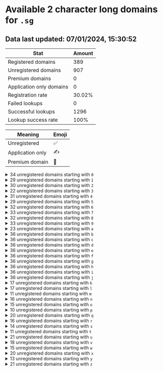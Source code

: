 # Available 2 character long domains for `.sg`

## Data last updated: 07/01/2024, 15:30:52

|Stat|Amount|
|--|--|
|Registered domains|389|
|Unregistered domains|907|
|Premium domains|0|
|Application only domains|0|
|Registration rate|30.02%|
|Failed lookups|0|
|Successful lookups|1296|
|Lookup success rate|100%|


|Meaning|Emoji|
|--|--|
|Unregistered|:white_check_mark:|
|Application only|:writing_hand:|
|Premium domain|:gem:|

<details>
<summary>34 unregistered domains starting with <bold><code>0</code></bold></summary>

|Type|Domain|
|--|--|
|:white_check_mark:|`00.sg`|
|:white_check_mark:|`02.sg`|
|:white_check_mark:|`03.sg`|
|:white_check_mark:|`04.sg`|
|:white_check_mark:|`05.sg`|
|:white_check_mark:|`06.sg`|
|:white_check_mark:|`07.sg`|
|:white_check_mark:|`08.sg`|
|:white_check_mark:|`09.sg`|
|:white_check_mark:|`0a.sg`|
|:white_check_mark:|`0b.sg`|
|:white_check_mark:|`0c.sg`|
|:white_check_mark:|`0d.sg`|
|:white_check_mark:|`0e.sg`|
|:white_check_mark:|`0f.sg`|
|:white_check_mark:|`0g.sg`|
|:white_check_mark:|`0h.sg`|
|:white_check_mark:|`0i.sg`|
|:white_check_mark:|`0j.sg`|
|:white_check_mark:|`0k.sg`|
|:white_check_mark:|`0l.sg`|
|:white_check_mark:|`0m.sg`|
|:white_check_mark:|`0n.sg`|
|:white_check_mark:|`0o.sg`|
|:white_check_mark:|`0p.sg`|
|:white_check_mark:|`0q.sg`|
|:white_check_mark:|`0r.sg`|
|:white_check_mark:|`0s.sg`|
|:white_check_mark:|`0t.sg`|
|:white_check_mark:|`0u.sg`|
|:white_check_mark:|`0v.sg`|
|:white_check_mark:|`0w.sg`|
|:white_check_mark:|`0y.sg`|
|:white_check_mark:|`0z.sg`|
</details>
<details>
<summary>29 unregistered domains starting with <bold><code>1</code></bold></summary>

|Type|Domain|
|--|--|
|:white_check_mark:|`12.sg`|
|:white_check_mark:|`13.sg`|
|:white_check_mark:|`14.sg`|
|:white_check_mark:|`15.sg`|
|:white_check_mark:|`16.sg`|
|:white_check_mark:|`17.sg`|
|:white_check_mark:|`18.sg`|
|:white_check_mark:|`19.sg`|
|:white_check_mark:|`1b.sg`|
|:white_check_mark:|`1d.sg`|
|:white_check_mark:|`1e.sg`|
|:white_check_mark:|`1f.sg`|
|:white_check_mark:|`1g.sg`|
|:white_check_mark:|`1h.sg`|
|:white_check_mark:|`1i.sg`|
|:white_check_mark:|`1j.sg`|
|:white_check_mark:|`1k.sg`|
|:white_check_mark:|`1l.sg`|
|:white_check_mark:|`1n.sg`|
|:white_check_mark:|`1o.sg`|
|:white_check_mark:|`1q.sg`|
|:white_check_mark:|`1r.sg`|
|:white_check_mark:|`1t.sg`|
|:white_check_mark:|`1u.sg`|
|:white_check_mark:|`1v.sg`|
|:white_check_mark:|`1w.sg`|
|:white_check_mark:|`1x.sg`|
|:white_check_mark:|`1y.sg`|
|:white_check_mark:|`1z.sg`|
</details>
<details>
<summary>30 unregistered domains starting with <bold><code>2</code></bold></summary>

|Type|Domain|
|--|--|
|:white_check_mark:|`24.sg`|
|:white_check_mark:|`25.sg`|
|:white_check_mark:|`26.sg`|
|:white_check_mark:|`27.sg`|
|:white_check_mark:|`28.sg`|
|:white_check_mark:|`29.sg`|
|:white_check_mark:|`2a.sg`|
|:white_check_mark:|`2b.sg`|
|:white_check_mark:|`2c.sg`|
|:white_check_mark:|`2d.sg`|
|:white_check_mark:|`2e.sg`|
|:white_check_mark:|`2f.sg`|
|:white_check_mark:|`2h.sg`|
|:white_check_mark:|`2j.sg`|
|:white_check_mark:|`2k.sg`|
|:white_check_mark:|`2l.sg`|
|:white_check_mark:|`2m.sg`|
|:white_check_mark:|`2n.sg`|
|:white_check_mark:|`2o.sg`|
|:white_check_mark:|`2p.sg`|
|:white_check_mark:|`2q.sg`|
|:white_check_mark:|`2r.sg`|
|:white_check_mark:|`2s.sg`|
|:white_check_mark:|`2t.sg`|
|:white_check_mark:|`2u.sg`|
|:white_check_mark:|`2v.sg`|
|:white_check_mark:|`2w.sg`|
|:white_check_mark:|`2x.sg`|
|:white_check_mark:|`2y.sg`|
|:white_check_mark:|`2z.sg`|
</details>
<details>
<summary>22 unregistered domains starting with <bold><code>3</code></bold></summary>

|Type|Domain|
|--|--|
|:white_check_mark:|`30.sg`|
|:white_check_mark:|`31.sg`|
|:white_check_mark:|`32.sg`|
|:white_check_mark:|`34.sg`|
|:white_check_mark:|`35.sg`|
|:white_check_mark:|`36.sg`|
|:white_check_mark:|`37.sg`|
|:white_check_mark:|`39.sg`|
|:white_check_mark:|`3a.sg`|
|:white_check_mark:|`3f.sg`|
|:white_check_mark:|`3h.sg`|
|:white_check_mark:|`3i.sg`|
|:white_check_mark:|`3j.sg`|
|:white_check_mark:|`3n.sg`|
|:white_check_mark:|`3o.sg`|
|:white_check_mark:|`3p.sg`|
|:white_check_mark:|`3t.sg`|
|:white_check_mark:|`3u.sg`|
|:white_check_mark:|`3v.sg`|
|:white_check_mark:|`3w.sg`|
|:white_check_mark:|`3x.sg`|
|:white_check_mark:|`3y.sg`|
</details>
<details>
<summary>31 unregistered domains starting with <bold><code>4</code></bold></summary>

|Type|Domain|
|--|--|
|:white_check_mark:|`40.sg`|
|:white_check_mark:|`41.sg`|
|:white_check_mark:|`43.sg`|
|:white_check_mark:|`44.sg`|
|:white_check_mark:|`45.sg`|
|:white_check_mark:|`46.sg`|
|:white_check_mark:|`47.sg`|
|:white_check_mark:|`48.sg`|
|:white_check_mark:|`49.sg`|
|:white_check_mark:|`4b.sg`|
|:white_check_mark:|`4c.sg`|
|:white_check_mark:|`4e.sg`|
|:white_check_mark:|`4f.sg`|
|:white_check_mark:|`4g.sg`|
|:white_check_mark:|`4h.sg`|
|:white_check_mark:|`4i.sg`|
|:white_check_mark:|`4j.sg`|
|:white_check_mark:|`4k.sg`|
|:white_check_mark:|`4l.sg`|
|:white_check_mark:|`4m.sg`|
|:white_check_mark:|`4n.sg`|
|:white_check_mark:|`4o.sg`|
|:white_check_mark:|`4p.sg`|
|:white_check_mark:|`4q.sg`|
|:white_check_mark:|`4s.sg`|
|:white_check_mark:|`4t.sg`|
|:white_check_mark:|`4v.sg`|
|:white_check_mark:|`4w.sg`|
|:white_check_mark:|`4x.sg`|
|:white_check_mark:|`4y.sg`|
|:white_check_mark:|`4z.sg`|
</details>
<details>
<summary>29 unregistered domains starting with <bold><code>5</code></bold></summary>

|Type|Domain|
|--|--|
|:white_check_mark:|`50.sg`|
|:white_check_mark:|`51.sg`|
|:white_check_mark:|`52.sg`|
|:white_check_mark:|`53.sg`|
|:white_check_mark:|`54.sg`|
|:white_check_mark:|`56.sg`|
|:white_check_mark:|`57.sg`|
|:white_check_mark:|`59.sg`|
|:white_check_mark:|`5a.sg`|
|:white_check_mark:|`5b.sg`|
|:white_check_mark:|`5c.sg`|
|:white_check_mark:|`5d.sg`|
|:white_check_mark:|`5e.sg`|
|:white_check_mark:|`5f.sg`|
|:white_check_mark:|`5h.sg`|
|:white_check_mark:|`5i.sg`|
|:white_check_mark:|`5j.sg`|
|:white_check_mark:|`5k.sg`|
|:white_check_mark:|`5l.sg`|
|:white_check_mark:|`5n.sg`|
|:white_check_mark:|`5o.sg`|
|:white_check_mark:|`5p.sg`|
|:white_check_mark:|`5q.sg`|
|:white_check_mark:|`5s.sg`|
|:white_check_mark:|`5t.sg`|
|:white_check_mark:|`5v.sg`|
|:white_check_mark:|`5w.sg`|
|:white_check_mark:|`5y.sg`|
|:white_check_mark:|`5z.sg`|
</details>
<details>
<summary>32 unregistered domains starting with <bold><code>6</code></bold></summary>

|Type|Domain|
|--|--|
|:white_check_mark:|`60.sg`|
|:white_check_mark:|`61.sg`|
|:white_check_mark:|`62.sg`|
|:white_check_mark:|`63.sg`|
|:white_check_mark:|`64.sg`|
|:white_check_mark:|`67.sg`|
|:white_check_mark:|`68.sg`|
|:white_check_mark:|`6a.sg`|
|:white_check_mark:|`6b.sg`|
|:white_check_mark:|`6c.sg`|
|:white_check_mark:|`6d.sg`|
|:white_check_mark:|`6e.sg`|
|:white_check_mark:|`6f.sg`|
|:white_check_mark:|`6h.sg`|
|:white_check_mark:|`6i.sg`|
|:white_check_mark:|`6j.sg`|
|:white_check_mark:|`6k.sg`|
|:white_check_mark:|`6l.sg`|
|:white_check_mark:|`6m.sg`|
|:white_check_mark:|`6n.sg`|
|:white_check_mark:|`6o.sg`|
|:white_check_mark:|`6p.sg`|
|:white_check_mark:|`6q.sg`|
|:white_check_mark:|`6r.sg`|
|:white_check_mark:|`6s.sg`|
|:white_check_mark:|`6t.sg`|
|:white_check_mark:|`6u.sg`|
|:white_check_mark:|`6v.sg`|
|:white_check_mark:|`6w.sg`|
|:white_check_mark:|`6x.sg`|
|:white_check_mark:|`6y.sg`|
|:white_check_mark:|`6z.sg`|
</details>
<details>
<summary>33 unregistered domains starting with <bold><code>7</code></bold></summary>

|Type|Domain|
|--|--|
|:white_check_mark:|`70.sg`|
|:white_check_mark:|`71.sg`|
|:white_check_mark:|`72.sg`|
|:white_check_mark:|`73.sg`|
|:white_check_mark:|`74.sg`|
|:white_check_mark:|`75.sg`|
|:white_check_mark:|`76.sg`|
|:white_check_mark:|`78.sg`|
|:white_check_mark:|`79.sg`|
|:white_check_mark:|`7a.sg`|
|:white_check_mark:|`7b.sg`|
|:white_check_mark:|`7c.sg`|
|:white_check_mark:|`7d.sg`|
|:white_check_mark:|`7e.sg`|
|:white_check_mark:|`7g.sg`|
|:white_check_mark:|`7h.sg`|
|:white_check_mark:|`7i.sg`|
|:white_check_mark:|`7j.sg`|
|:white_check_mark:|`7k.sg`|
|:white_check_mark:|`7l.sg`|
|:white_check_mark:|`7n.sg`|
|:white_check_mark:|`7o.sg`|
|:white_check_mark:|`7p.sg`|
|:white_check_mark:|`7q.sg`|
|:white_check_mark:|`7r.sg`|
|:white_check_mark:|`7s.sg`|
|:white_check_mark:|`7t.sg`|
|:white_check_mark:|`7u.sg`|
|:white_check_mark:|`7v.sg`|
|:white_check_mark:|`7w.sg`|
|:white_check_mark:|`7x.sg`|
|:white_check_mark:|`7y.sg`|
|:white_check_mark:|`7z.sg`|
</details>
<details>
<summary>32 unregistered domains starting with <bold><code>8</code></bold></summary>

|Type|Domain|
|--|--|
|:white_check_mark:|`80.sg`|
|:white_check_mark:|`82.sg`|
|:white_check_mark:|`83.sg`|
|:white_check_mark:|`84.sg`|
|:white_check_mark:|`85.sg`|
|:white_check_mark:|`86.sg`|
|:white_check_mark:|`87.sg`|
|:white_check_mark:|`89.sg`|
|:white_check_mark:|`8a.sg`|
|:white_check_mark:|`8b.sg`|
|:white_check_mark:|`8e.sg`|
|:white_check_mark:|`8f.sg`|
|:white_check_mark:|`8g.sg`|
|:white_check_mark:|`8h.sg`|
|:white_check_mark:|`8i.sg`|
|:white_check_mark:|`8j.sg`|
|:white_check_mark:|`8k.sg`|
|:white_check_mark:|`8l.sg`|
|:white_check_mark:|`8m.sg`|
|:white_check_mark:|`8n.sg`|
|:white_check_mark:|`8o.sg`|
|:white_check_mark:|`8p.sg`|
|:white_check_mark:|`8q.sg`|
|:white_check_mark:|`8r.sg`|
|:white_check_mark:|`8s.sg`|
|:white_check_mark:|`8t.sg`|
|:white_check_mark:|`8u.sg`|
|:white_check_mark:|`8v.sg`|
|:white_check_mark:|`8w.sg`|
|:white_check_mark:|`8x.sg`|
|:white_check_mark:|`8y.sg`|
|:white_check_mark:|`8z.sg`|
</details>
<details>
<summary>33 unregistered domains starting with <bold><code>9</code></bold></summary>

|Type|Domain|
|--|--|
|:white_check_mark:|`90.sg`|
|:white_check_mark:|`91.sg`|
|:white_check_mark:|`92.sg`|
|:white_check_mark:|`93.sg`|
|:white_check_mark:|`94.sg`|
|:white_check_mark:|`95.sg`|
|:white_check_mark:|`96.sg`|
|:white_check_mark:|`97.sg`|
|:white_check_mark:|`98.sg`|
|:white_check_mark:|`9a.sg`|
|:white_check_mark:|`9b.sg`|
|:white_check_mark:|`9c.sg`|
|:white_check_mark:|`9d.sg`|
|:white_check_mark:|`9e.sg`|
|:white_check_mark:|`9f.sg`|
|:white_check_mark:|`9h.sg`|
|:white_check_mark:|`9i.sg`|
|:white_check_mark:|`9j.sg`|
|:white_check_mark:|`9l.sg`|
|:white_check_mark:|`9m.sg`|
|:white_check_mark:|`9n.sg`|
|:white_check_mark:|`9o.sg`|
|:white_check_mark:|`9p.sg`|
|:white_check_mark:|`9q.sg`|
|:white_check_mark:|`9r.sg`|
|:white_check_mark:|`9s.sg`|
|:white_check_mark:|`9t.sg`|
|:white_check_mark:|`9u.sg`|
|:white_check_mark:|`9v.sg`|
|:white_check_mark:|`9w.sg`|
|:white_check_mark:|`9x.sg`|
|:white_check_mark:|`9y.sg`|
|:white_check_mark:|`9z.sg`|
</details>
<details>
<summary>23 unregistered domains starting with <bold><code>a</code></bold></summary>

|Type|Domain|
|--|--|
|:white_check_mark:|`a0.sg`|
|:white_check_mark:|`a1.sg`|
|:white_check_mark:|`a3.sg`|
|:white_check_mark:|`a4.sg`|
|:white_check_mark:|`a5.sg`|
|:white_check_mark:|`a7.sg`|
|:white_check_mark:|`a9.sg`|
|:white_check_mark:|`aa.sg`|
|:white_check_mark:|`ab.sg`|
|:white_check_mark:|`ac.sg`|
|:white_check_mark:|`ad.sg`|
|:white_check_mark:|`ae.sg`|
|:white_check_mark:|`af.sg`|
|:white_check_mark:|`ag.sg`|
|:white_check_mark:|`ak.sg`|
|:white_check_mark:|`al.sg`|
|:white_check_mark:|`an.sg`|
|:white_check_mark:|`ao.sg`|
|:white_check_mark:|`ar.sg`|
|:white_check_mark:|`at.sg`|
|:white_check_mark:|`au.sg`|
|:white_check_mark:|`aw.sg`|
|:white_check_mark:|`az.sg`|
</details>
<details>
<summary>36 unregistered domains starting with <bold><code>b</code></bold></summary>

|Type|Domain|
|--|--|
|:white_check_mark:|`b0.sg`|
|:white_check_mark:|`b1.sg`|
|:white_check_mark:|`b2.sg`|
|:white_check_mark:|`b3.sg`|
|:white_check_mark:|`b4.sg`|
|:white_check_mark:|`b5.sg`|
|:white_check_mark:|`b6.sg`|
|:white_check_mark:|`b7.sg`|
|:white_check_mark:|`b8.sg`|
|:white_check_mark:|`b9.sg`|
|:white_check_mark:|`ba.sg`|
|:white_check_mark:|`bb.sg`|
|:white_check_mark:|`bc.sg`|
|:white_check_mark:|`bd.sg`|
|:white_check_mark:|`be.sg`|
|:white_check_mark:|`bf.sg`|
|:white_check_mark:|`bg.sg`|
|:white_check_mark:|`bh.sg`|
|:white_check_mark:|`bi.sg`|
|:white_check_mark:|`bj.sg`|
|:white_check_mark:|`bk.sg`|
|:white_check_mark:|`bl.sg`|
|:white_check_mark:|`bm.sg`|
|:white_check_mark:|`bn.sg`|
|:white_check_mark:|`bo.sg`|
|:white_check_mark:|`bp.sg`|
|:white_check_mark:|`bq.sg`|
|:white_check_mark:|`br.sg`|
|:white_check_mark:|`bs.sg`|
|:white_check_mark:|`bt.sg`|
|:white_check_mark:|`bu.sg`|
|:white_check_mark:|`bv.sg`|
|:white_check_mark:|`bw.sg`|
|:white_check_mark:|`bx.sg`|
|:white_check_mark:|`by.sg`|
|:white_check_mark:|`bz.sg`|
</details>
<details>
<summary>36 unregistered domains starting with <bold><code>c</code></bold></summary>

|Type|Domain|
|--|--|
|:white_check_mark:|`c0.sg`|
|:white_check_mark:|`c1.sg`|
|:white_check_mark:|`c2.sg`|
|:white_check_mark:|`c3.sg`|
|:white_check_mark:|`c4.sg`|
|:white_check_mark:|`c5.sg`|
|:white_check_mark:|`c6.sg`|
|:white_check_mark:|`c7.sg`|
|:white_check_mark:|`c8.sg`|
|:white_check_mark:|`c9.sg`|
|:white_check_mark:|`ca.sg`|
|:white_check_mark:|`cb.sg`|
|:white_check_mark:|`cc.sg`|
|:white_check_mark:|`cd.sg`|
|:white_check_mark:|`ce.sg`|
|:white_check_mark:|`cf.sg`|
|:white_check_mark:|`cg.sg`|
|:white_check_mark:|`ch.sg`|
|:white_check_mark:|`ci.sg`|
|:white_check_mark:|`cj.sg`|
|:white_check_mark:|`ck.sg`|
|:white_check_mark:|`cl.sg`|
|:white_check_mark:|`cm.sg`|
|:white_check_mark:|`cn.sg`|
|:white_check_mark:|`co.sg`|
|:white_check_mark:|`cp.sg`|
|:white_check_mark:|`cq.sg`|
|:white_check_mark:|`cr.sg`|
|:white_check_mark:|`cs.sg`|
|:white_check_mark:|`ct.sg`|
|:white_check_mark:|`cu.sg`|
|:white_check_mark:|`cv.sg`|
|:white_check_mark:|`cw.sg`|
|:white_check_mark:|`cx.sg`|
|:white_check_mark:|`cy.sg`|
|:white_check_mark:|`cz.sg`|
</details>
<details>
<summary>36 unregistered domains starting with <bold><code>d</code></bold></summary>

|Type|Domain|
|--|--|
|:white_check_mark:|`d0.sg`|
|:white_check_mark:|`d1.sg`|
|:white_check_mark:|`d2.sg`|
|:white_check_mark:|`d3.sg`|
|:white_check_mark:|`d4.sg`|
|:white_check_mark:|`d5.sg`|
|:white_check_mark:|`d6.sg`|
|:white_check_mark:|`d7.sg`|
|:white_check_mark:|`d8.sg`|
|:white_check_mark:|`d9.sg`|
|:white_check_mark:|`da.sg`|
|:white_check_mark:|`db.sg`|
|:white_check_mark:|`dc.sg`|
|:white_check_mark:|`dd.sg`|
|:white_check_mark:|`de.sg`|
|:white_check_mark:|`df.sg`|
|:white_check_mark:|`dg.sg`|
|:white_check_mark:|`dh.sg`|
|:white_check_mark:|`di.sg`|
|:white_check_mark:|`dj.sg`|
|:white_check_mark:|`dk.sg`|
|:white_check_mark:|`dl.sg`|
|:white_check_mark:|`dm.sg`|
|:white_check_mark:|`dn.sg`|
|:white_check_mark:|`do.sg`|
|:white_check_mark:|`dp.sg`|
|:white_check_mark:|`dq.sg`|
|:white_check_mark:|`dr.sg`|
|:white_check_mark:|`ds.sg`|
|:white_check_mark:|`dt.sg`|
|:white_check_mark:|`du.sg`|
|:white_check_mark:|`dv.sg`|
|:white_check_mark:|`dw.sg`|
|:white_check_mark:|`dx.sg`|
|:white_check_mark:|`dy.sg`|
|:white_check_mark:|`dz.sg`|
</details>
<details>
<summary>36 unregistered domains starting with <bold><code>e</code></bold></summary>

|Type|Domain|
|--|--|
|:white_check_mark:|`e0.sg`|
|:white_check_mark:|`e1.sg`|
|:white_check_mark:|`e2.sg`|
|:white_check_mark:|`e3.sg`|
|:white_check_mark:|`e4.sg`|
|:white_check_mark:|`e5.sg`|
|:white_check_mark:|`e6.sg`|
|:white_check_mark:|`e7.sg`|
|:white_check_mark:|`e8.sg`|
|:white_check_mark:|`e9.sg`|
|:white_check_mark:|`ea.sg`|
|:white_check_mark:|`eb.sg`|
|:white_check_mark:|`ec.sg`|
|:white_check_mark:|`ed.sg`|
|:white_check_mark:|`ee.sg`|
|:white_check_mark:|`ef.sg`|
|:white_check_mark:|`eg.sg`|
|:white_check_mark:|`eh.sg`|
|:white_check_mark:|`ei.sg`|
|:white_check_mark:|`ej.sg`|
|:white_check_mark:|`ek.sg`|
|:white_check_mark:|`el.sg`|
|:white_check_mark:|`em.sg`|
|:white_check_mark:|`en.sg`|
|:white_check_mark:|`eo.sg`|
|:white_check_mark:|`ep.sg`|
|:white_check_mark:|`eq.sg`|
|:white_check_mark:|`er.sg`|
|:white_check_mark:|`es.sg`|
|:white_check_mark:|`et.sg`|
|:white_check_mark:|`eu.sg`|
|:white_check_mark:|`ev.sg`|
|:white_check_mark:|`ew.sg`|
|:white_check_mark:|`ex.sg`|
|:white_check_mark:|`ey.sg`|
|:white_check_mark:|`ez.sg`|
</details>
<details>
<summary>36 unregistered domains starting with <bold><code>f</code></bold></summary>

|Type|Domain|
|--|--|
|:white_check_mark:|`f0.sg`|
|:white_check_mark:|`f1.sg`|
|:white_check_mark:|`f2.sg`|
|:white_check_mark:|`f3.sg`|
|:white_check_mark:|`f4.sg`|
|:white_check_mark:|`f5.sg`|
|:white_check_mark:|`f6.sg`|
|:white_check_mark:|`f7.sg`|
|:white_check_mark:|`f8.sg`|
|:white_check_mark:|`f9.sg`|
|:white_check_mark:|`fa.sg`|
|:white_check_mark:|`fb.sg`|
|:white_check_mark:|`fc.sg`|
|:white_check_mark:|`fd.sg`|
|:white_check_mark:|`fe.sg`|
|:white_check_mark:|`ff.sg`|
|:white_check_mark:|`fg.sg`|
|:white_check_mark:|`fh.sg`|
|:white_check_mark:|`fi.sg`|
|:white_check_mark:|`fj.sg`|
|:white_check_mark:|`fk.sg`|
|:white_check_mark:|`fl.sg`|
|:white_check_mark:|`fm.sg`|
|:white_check_mark:|`fn.sg`|
|:white_check_mark:|`fo.sg`|
|:white_check_mark:|`fp.sg`|
|:white_check_mark:|`fq.sg`|
|:white_check_mark:|`fr.sg`|
|:white_check_mark:|`fs.sg`|
|:white_check_mark:|`ft.sg`|
|:white_check_mark:|`fu.sg`|
|:white_check_mark:|`fv.sg`|
|:white_check_mark:|`fw.sg`|
|:white_check_mark:|`fx.sg`|
|:white_check_mark:|`fy.sg`|
|:white_check_mark:|`fz.sg`|
</details>
<details>
<summary>36 unregistered domains starting with <bold><code>g</code></bold></summary>

|Type|Domain|
|--|--|
|:white_check_mark:|`g0.sg`|
|:white_check_mark:|`g1.sg`|
|:white_check_mark:|`g2.sg`|
|:white_check_mark:|`g3.sg`|
|:white_check_mark:|`g4.sg`|
|:white_check_mark:|`g5.sg`|
|:white_check_mark:|`g6.sg`|
|:white_check_mark:|`g7.sg`|
|:white_check_mark:|`g8.sg`|
|:white_check_mark:|`g9.sg`|
|:white_check_mark:|`ga.sg`|
|:white_check_mark:|`gb.sg`|
|:white_check_mark:|`gc.sg`|
|:white_check_mark:|`gd.sg`|
|:white_check_mark:|`ge.sg`|
|:white_check_mark:|`gf.sg`|
|:white_check_mark:|`gg.sg`|
|:white_check_mark:|`gh.sg`|
|:white_check_mark:|`gi.sg`|
|:white_check_mark:|`gj.sg`|
|:white_check_mark:|`gk.sg`|
|:white_check_mark:|`gl.sg`|
|:white_check_mark:|`gm.sg`|
|:white_check_mark:|`gn.sg`|
|:white_check_mark:|`go.sg`|
|:white_check_mark:|`gp.sg`|
|:white_check_mark:|`gq.sg`|
|:white_check_mark:|`gr.sg`|
|:white_check_mark:|`gs.sg`|
|:white_check_mark:|`gt.sg`|
|:white_check_mark:|`gu.sg`|
|:white_check_mark:|`gv.sg`|
|:white_check_mark:|`gw.sg`|
|:white_check_mark:|`gx.sg`|
|:white_check_mark:|`gy.sg`|
|:white_check_mark:|`gz.sg`|
</details>
<details>
<summary>36 unregistered domains starting with <bold><code>h</code></bold></summary>

|Type|Domain|
|--|--|
|:white_check_mark:|`h0.sg`|
|:white_check_mark:|`h1.sg`|
|:white_check_mark:|`h2.sg`|
|:white_check_mark:|`h3.sg`|
|:white_check_mark:|`h4.sg`|
|:white_check_mark:|`h5.sg`|
|:white_check_mark:|`h6.sg`|
|:white_check_mark:|`h7.sg`|
|:white_check_mark:|`h8.sg`|
|:white_check_mark:|`h9.sg`|
|:white_check_mark:|`ha.sg`|
|:white_check_mark:|`hb.sg`|
|:white_check_mark:|`hc.sg`|
|:white_check_mark:|`hd.sg`|
|:white_check_mark:|`he.sg`|
|:white_check_mark:|`hf.sg`|
|:white_check_mark:|`hg.sg`|
|:white_check_mark:|`hh.sg`|
|:white_check_mark:|`hi.sg`|
|:white_check_mark:|`hj.sg`|
|:white_check_mark:|`hk.sg`|
|:white_check_mark:|`hl.sg`|
|:white_check_mark:|`hm.sg`|
|:white_check_mark:|`hn.sg`|
|:white_check_mark:|`ho.sg`|
|:white_check_mark:|`hp.sg`|
|:white_check_mark:|`hq.sg`|
|:white_check_mark:|`hr.sg`|
|:white_check_mark:|`hs.sg`|
|:white_check_mark:|`ht.sg`|
|:white_check_mark:|`hu.sg`|
|:white_check_mark:|`hv.sg`|
|:white_check_mark:|`hw.sg`|
|:white_check_mark:|`hx.sg`|
|:white_check_mark:|`hy.sg`|
|:white_check_mark:|`hz.sg`|
</details>
<details>
<summary>36 unregistered domains starting with <bold><code>i</code></bold></summary>

|Type|Domain|
|--|--|
|:white_check_mark:|`i0.sg`|
|:white_check_mark:|`i1.sg`|
|:white_check_mark:|`i2.sg`|
|:white_check_mark:|`i3.sg`|
|:white_check_mark:|`i4.sg`|
|:white_check_mark:|`i5.sg`|
|:white_check_mark:|`i6.sg`|
|:white_check_mark:|`i7.sg`|
|:white_check_mark:|`i8.sg`|
|:white_check_mark:|`i9.sg`|
|:white_check_mark:|`ia.sg`|
|:white_check_mark:|`ib.sg`|
|:white_check_mark:|`ic.sg`|
|:white_check_mark:|`id.sg`|
|:white_check_mark:|`ie.sg`|
|:white_check_mark:|`if.sg`|
|:white_check_mark:|`ig.sg`|
|:white_check_mark:|`ih.sg`|
|:white_check_mark:|`ii.sg`|
|:white_check_mark:|`ij.sg`|
|:white_check_mark:|`ik.sg`|
|:white_check_mark:|`il.sg`|
|:white_check_mark:|`im.sg`|
|:white_check_mark:|`in.sg`|
|:white_check_mark:|`io.sg`|
|:white_check_mark:|`ip.sg`|
|:white_check_mark:|`iq.sg`|
|:white_check_mark:|`ir.sg`|
|:white_check_mark:|`is.sg`|
|:white_check_mark:|`it.sg`|
|:white_check_mark:|`iu.sg`|
|:white_check_mark:|`iv.sg`|
|:white_check_mark:|`iw.sg`|
|:white_check_mark:|`ix.sg`|
|:white_check_mark:|`iy.sg`|
|:white_check_mark:|`iz.sg`|
</details>
<details>
<summary>36 unregistered domains starting with <bold><code>j</code></bold></summary>

|Type|Domain|
|--|--|
|:white_check_mark:|`j0.sg`|
|:white_check_mark:|`j1.sg`|
|:white_check_mark:|`j2.sg`|
|:white_check_mark:|`j3.sg`|
|:white_check_mark:|`j4.sg`|
|:white_check_mark:|`j5.sg`|
|:white_check_mark:|`j6.sg`|
|:white_check_mark:|`j7.sg`|
|:white_check_mark:|`j8.sg`|
|:white_check_mark:|`j9.sg`|
|:white_check_mark:|`ja.sg`|
|:white_check_mark:|`jb.sg`|
|:white_check_mark:|`jc.sg`|
|:white_check_mark:|`jd.sg`|
|:white_check_mark:|`je.sg`|
|:white_check_mark:|`jf.sg`|
|:white_check_mark:|`jg.sg`|
|:white_check_mark:|`jh.sg`|
|:white_check_mark:|`ji.sg`|
|:white_check_mark:|`jj.sg`|
|:white_check_mark:|`jk.sg`|
|:white_check_mark:|`jl.sg`|
|:white_check_mark:|`jm.sg`|
|:white_check_mark:|`jn.sg`|
|:white_check_mark:|`jo.sg`|
|:white_check_mark:|`jp.sg`|
|:white_check_mark:|`jq.sg`|
|:white_check_mark:|`jr.sg`|
|:white_check_mark:|`js.sg`|
|:white_check_mark:|`jt.sg`|
|:white_check_mark:|`ju.sg`|
|:white_check_mark:|`jv.sg`|
|:white_check_mark:|`jw.sg`|
|:white_check_mark:|`jx.sg`|
|:white_check_mark:|`jy.sg`|
|:white_check_mark:|`jz.sg`|
</details>
<details>
<summary>17 unregistered domains starting with <bold><code>k</code></bold></summary>

|Type|Domain|
|--|--|
|:white_check_mark:|`k0.sg`|
|:white_check_mark:|`k1.sg`|
|:white_check_mark:|`k2.sg`|
|:white_check_mark:|`k3.sg`|
|:white_check_mark:|`k4.sg`|
|:white_check_mark:|`k6.sg`|
|:white_check_mark:|`k7.sg`|
|:white_check_mark:|`ka.sg`|
|:white_check_mark:|`kb.sg`|
|:white_check_mark:|`kd.sg`|
|:white_check_mark:|`ke.sg`|
|:white_check_mark:|`kh.sg`|
|:white_check_mark:|`kp.sg`|
|:white_check_mark:|`kq.sg`|
|:white_check_mark:|`kr.sg`|
|:white_check_mark:|`ku.sg`|
|:white_check_mark:|`kz.sg`|
</details>
<details>
<summary>17 unregistered domains starting with <bold><code>l</code></bold></summary>

|Type|Domain|
|--|--|
|:white_check_mark:|`l0.sg`|
|:white_check_mark:|`l1.sg`|
|:white_check_mark:|`l2.sg`|
|:white_check_mark:|`l3.sg`|
|:white_check_mark:|`l4.sg`|
|:white_check_mark:|`l5.sg`|
|:white_check_mark:|`l6.sg`|
|:white_check_mark:|`l7.sg`|
|:white_check_mark:|`l8.sg`|
|:white_check_mark:|`l9.sg`|
|:white_check_mark:|`ld.sg`|
|:white_check_mark:|`lk.sg`|
|:white_check_mark:|`ln.sg`|
|:white_check_mark:|`lr.sg`|
|:white_check_mark:|`ls.sg`|
|:white_check_mark:|`lv.sg`|
|:white_check_mark:|`ly.sg`|
</details>
<details>
<summary>11 unregistered domains starting with <bold><code>m</code></bold></summary>

|Type|Domain|
|--|--|
|:white_check_mark:|`m0.sg`|
|:white_check_mark:|`m4.sg`|
|:white_check_mark:|`m5.sg`|
|:white_check_mark:|`m7.sg`|
|:white_check_mark:|`m8.sg`|
|:white_check_mark:|`mh.sg`|
|:white_check_mark:|`mp.sg`|
|:white_check_mark:|`mq.sg`|
|:white_check_mark:|`mr.sg`|
|:white_check_mark:|`mu.sg`|
|:white_check_mark:|`mz.sg`|
</details>
<details>
<summary>16 unregistered domains starting with <bold><code>n</code></bold></summary>

|Type|Domain|
|--|--|
|:white_check_mark:|`n0.sg`|
|:white_check_mark:|`n2.sg`|
|:white_check_mark:|`n3.sg`|
|:white_check_mark:|`n4.sg`|
|:white_check_mark:|`n5.sg`|
|:white_check_mark:|`n6.sg`|
|:white_check_mark:|`n7.sg`|
|:white_check_mark:|`n8.sg`|
|:white_check_mark:|`na.sg`|
|:white_check_mark:|`ne.sg`|
|:white_check_mark:|`ni.sg`|
|:white_check_mark:|`no.sg`|
|:white_check_mark:|`nq.sg`|
|:white_check_mark:|`nr.sg`|
|:white_check_mark:|`nt.sg`|
|:white_check_mark:|`nz.sg`|
</details>
<details>
<summary>15 unregistered domains starting with <bold><code>o</code></bold></summary>

|Type|Domain|
|--|--|
|:white_check_mark:|`o0.sg`|
|:white_check_mark:|`o1.sg`|
|:white_check_mark:|`o4.sg`|
|:white_check_mark:|`o5.sg`|
|:white_check_mark:|`o6.sg`|
|:white_check_mark:|`o7.sg`|
|:white_check_mark:|`o8.sg`|
|:white_check_mark:|`o9.sg`|
|:white_check_mark:|`oj.sg`|
|:white_check_mark:|`oq.sg`|
|:white_check_mark:|`or.sg`|
|:white_check_mark:|`ot.sg`|
|:white_check_mark:|`ou.sg`|
|:white_check_mark:|`ov.sg`|
|:white_check_mark:|`oy.sg`|
</details>
<details>
<summary>10 unregistered domains starting with <bold><code>p</code></bold></summary>

|Type|Domain|
|--|--|
|:white_check_mark:|`p0.sg`|
|:white_check_mark:|`p1.sg`|
|:white_check_mark:|`p4.sg`|
|:white_check_mark:|`p6.sg`|
|:white_check_mark:|`p7.sg`|
|:white_check_mark:|`p8.sg`|
|:white_check_mark:|`p9.sg`|
|:white_check_mark:|`pk.sg`|
|:white_check_mark:|`py.sg`|
|:white_check_mark:|`pz.sg`|
</details>
<details>
<summary>20 unregistered domains starting with <bold><code>q</code></bold></summary>

|Type|Domain|
|--|--|
|:white_check_mark:|`q0.sg`|
|:white_check_mark:|`q1.sg`|
|:white_check_mark:|`q2.sg`|
|:white_check_mark:|`q3.sg`|
|:white_check_mark:|`q4.sg`|
|:white_check_mark:|`q5.sg`|
|:white_check_mark:|`q6.sg`|
|:white_check_mark:|`q7.sg`|
|:white_check_mark:|`q8.sg`|
|:white_check_mark:|`q9.sg`|
|:white_check_mark:|`qe.sg`|
|:white_check_mark:|`qf.sg`|
|:white_check_mark:|`qg.sg`|
|:white_check_mark:|`qh.sg`|
|:white_check_mark:|`qj.sg`|
|:white_check_mark:|`qk.sg`|
|:white_check_mark:|`qn.sg`|
|:white_check_mark:|`qo.sg`|
|:white_check_mark:|`qu.sg`|
|:white_check_mark:|`qx.sg`|
</details>
<details>
<summary>16 unregistered domains starting with <bold><code>r</code></bold></summary>

|Type|Domain|
|--|--|
|:white_check_mark:|`r0.sg`|
|:white_check_mark:|`r1.sg`|
|:white_check_mark:|`r3.sg`|
|:white_check_mark:|`r4.sg`|
|:white_check_mark:|`r5.sg`|
|:white_check_mark:|`r6.sg`|
|:white_check_mark:|`r7.sg`|
|:white_check_mark:|`r8.sg`|
|:white_check_mark:|`r9.sg`|
|:white_check_mark:|`ra.sg`|
|:white_check_mark:|`rg.sg`|
|:white_check_mark:|`rl.sg`|
|:white_check_mark:|`rn.sg`|
|:white_check_mark:|`ro.sg`|
|:white_check_mark:|`ru.sg`|
|:white_check_mark:|`rv.sg`|
</details>
<details>
<summary>14 unregistered domains starting with <bold><code>s</code></bold></summary>

|Type|Domain|
|--|--|
|:white_check_mark:|`s0.sg`|
|:white_check_mark:|`s2.sg`|
|:white_check_mark:|`s4.sg`|
|:white_check_mark:|`s5.sg`|
|:white_check_mark:|`s7.sg`|
|:white_check_mark:|`s8.sg`|
|:white_check_mark:|`s9.sg`|
|:white_check_mark:|`sb.sg`|
|:white_check_mark:|`sd.sg`|
|:white_check_mark:|`sk.sg`|
|:white_check_mark:|`sr.sg`|
|:white_check_mark:|`sv.sg`|
|:white_check_mark:|`sy.sg`|
|:white_check_mark:|`sz.sg`|
</details>
<details>
<summary>11 unregistered domains starting with <bold><code>t</code></bold></summary>

|Type|Domain|
|--|--|
|:white_check_mark:|`t0.sg`|
|:white_check_mark:|`t3.sg`|
|:white_check_mark:|`t4.sg`|
|:white_check_mark:|`t5.sg`|
|:white_check_mark:|`t6.sg`|
|:white_check_mark:|`t8.sg`|
|:white_check_mark:|`t9.sg`|
|:white_check_mark:|`th.sg`|
|:white_check_mark:|`tw.sg`|
|:white_check_mark:|`tx.sg`|
|:white_check_mark:|`tz.sg`|
</details>
<details>
<summary>21 unregistered domains starting with <bold><code>u</code></bold></summary>

|Type|Domain|
|--|--|
|:white_check_mark:|`u0.sg`|
|:white_check_mark:|`u1.sg`|
|:white_check_mark:|`u2.sg`|
|:white_check_mark:|`u3.sg`|
|:white_check_mark:|`u4.sg`|
|:white_check_mark:|`u5.sg`|
|:white_check_mark:|`u6.sg`|
|:white_check_mark:|`u7.sg`|
|:white_check_mark:|`u8.sg`|
|:white_check_mark:|`u9.sg`|
|:white_check_mark:|`ug.sg`|
|:white_check_mark:|`uh.sg`|
|:white_check_mark:|`uj.sg`|
|:white_check_mark:|`uk.sg`|
|:white_check_mark:|`um.sg`|
|:white_check_mark:|`un.sg`|
|:white_check_mark:|`uq.sg`|
|:white_check_mark:|`us.sg`|
|:white_check_mark:|`uw.sg`|
|:white_check_mark:|`uy.sg`|
|:white_check_mark:|`uz.sg`|
</details>
<details>
<summary>18 unregistered domains starting with <bold><code>v</code></bold></summary>

|Type|Domain|
|--|--|
|:white_check_mark:|`v0.sg`|
|:white_check_mark:|`v1.sg`|
|:white_check_mark:|`v2.sg`|
|:white_check_mark:|`v4.sg`|
|:white_check_mark:|`v5.sg`|
|:white_check_mark:|`v6.sg`|
|:white_check_mark:|`v7.sg`|
|:white_check_mark:|`v8.sg`|
|:white_check_mark:|`v9.sg`|
|:white_check_mark:|`ve.sg`|
|:white_check_mark:|`vi.sg`|
|:white_check_mark:|`vj.sg`|
|:white_check_mark:|`vl.sg`|
|:white_check_mark:|`vn.sg`|
|:white_check_mark:|`vq.sg`|
|:white_check_mark:|`vu.sg`|
|:white_check_mark:|`vy.sg`|
|:white_check_mark:|`vz.sg`|
</details>
<details>
<summary>15 unregistered domains starting with <bold><code>w</code></bold></summary>

|Type|Domain|
|--|--|
|:white_check_mark:|`w0.sg`|
|:white_check_mark:|`w1.sg`|
|:white_check_mark:|`w2.sg`|
|:white_check_mark:|`w4.sg`|
|:white_check_mark:|`w5.sg`|
|:white_check_mark:|`w6.sg`|
|:white_check_mark:|`w7.sg`|
|:white_check_mark:|`w8.sg`|
|:white_check_mark:|`w9.sg`|
|:white_check_mark:|`wb.sg`|
|:white_check_mark:|`wf.sg`|
|:white_check_mark:|`wn.sg`|
|:white_check_mark:|`wq.sg`|
|:white_check_mark:|`wv.sg`|
|:white_check_mark:|`wz.sg`|
</details>
<details>
<summary>20 unregistered domains starting with <bold><code>x</code></bold></summary>

|Type|Domain|
|--|--|
|:white_check_mark:|`x0.sg`|
|:white_check_mark:|`x1.sg`|
|:white_check_mark:|`x2.sg`|
|:white_check_mark:|`x3.sg`|
|:white_check_mark:|`x4.sg`|
|:white_check_mark:|`x5.sg`|
|:white_check_mark:|`x6.sg`|
|:white_check_mark:|`x7.sg`|
|:white_check_mark:|`x9.sg`|
|:white_check_mark:|`xa.sg`|
|:white_check_mark:|`xb.sg`|
|:white_check_mark:|`xf.sg`|
|:white_check_mark:|`xg.sg`|
|:white_check_mark:|`xh.sg`|
|:white_check_mark:|`xi.sg`|
|:white_check_mark:|`xj.sg`|
|:white_check_mark:|`xq.sg`|
|:white_check_mark:|`xu.sg`|
|:white_check_mark:|`xw.sg`|
|:white_check_mark:|`xz.sg`|
</details>
<details>
<summary>13 unregistered domains starting with <bold><code>y</code></bold></summary>

|Type|Domain|
|--|--|
|:white_check_mark:|`y0.sg`|
|:white_check_mark:|`y1.sg`|
|:white_check_mark:|`y2.sg`|
|:white_check_mark:|`y4.sg`|
|:white_check_mark:|`y5.sg`|
|:white_check_mark:|`y6.sg`|
|:white_check_mark:|`y7.sg`|
|:white_check_mark:|`y8.sg`|
|:white_check_mark:|`y9.sg`|
|:white_check_mark:|`yd.sg`|
|:white_check_mark:|`yj.sg`|
|:white_check_mark:|`yl.sg`|
|:white_check_mark:|`yv.sg`|
</details>
<details>
<summary>21 unregistered domains starting with <bold><code>z</code></bold></summary>

|Type|Domain|
|--|--|
|:white_check_mark:|`z0.sg`|
|:white_check_mark:|`z1.sg`|
|:white_check_mark:|`z2.sg`|
|:white_check_mark:|`z3.sg`|
|:white_check_mark:|`z4.sg`|
|:white_check_mark:|`z5.sg`|
|:white_check_mark:|`z6.sg`|
|:white_check_mark:|`z7.sg`|
|:white_check_mark:|`z8.sg`|
|:white_check_mark:|`z9.sg`|
|:white_check_mark:|`zc.sg`|
|:white_check_mark:|`ze.sg`|
|:white_check_mark:|`zm.sg`|
|:white_check_mark:|`zo.sg`|
|:white_check_mark:|`zp.sg`|
|:white_check_mark:|`zq.sg`|
|:white_check_mark:|`zs.sg`|
|:white_check_mark:|`zu.sg`|
|:white_check_mark:|`zw.sg`|
|:white_check_mark:|`zx.sg`|
|:white_check_mark:|`zz.sg`|
</details>